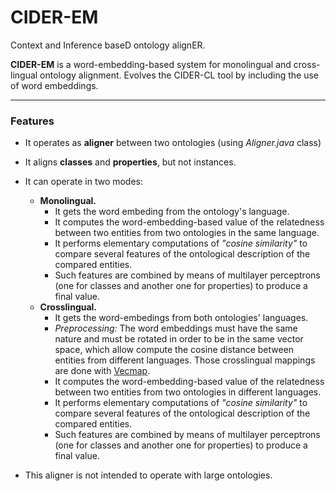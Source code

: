 
# CIDER-EM

Context and Inference baseD ontology alignER. 

**CIDER-EM** is a word-embedding-based system for monolingual and cross-lingual ontology alignment. Evolves the CIDER-CL tool by including the use of word embeddings.

----------
### Features
- It operates as **aligner** between two ontologies (using *Aligner.java* class) 
-  It aligns **classes** and **properties**, but not instances.
- It can operate in two modes: 
	 * **Monolingual.** 
	     * It gets the word embeding from the ontology's language.
	     * It computes the word-embedding-based value of the relatedness between two entities from two ontologies in the same language.
		 * 	It performs elementary computations of *"cosine similarity"* to compare several features of the ontological description of the compared entities. 
		 * 	Such features are combined by means of multilayer perceptrons (one for classes and another one for properties) to produce a final value. 
	 * **Crosslingual.**
		 * It gets the word-embedings from both ontologies' languages.
		 * *Preprocessing:* The word embeddings must have the same nature and must be rotated in order to be in the same vector space, which allow compute the cosine distance between entities from different languages. Those crosslingual mappings are done with [Vecmap](https://github.com/artetxem/vecmap).
		 *  It computes the word-embedding-based value of the relatedness between two entities from two ontologies in different languages.
		 * 	It performs elementary computations of *"cosine similarity"* to compare several features of the ontological description of the compared entities. 
		 * 	Such features are combined by means of multilayer perceptrons (one for classes and another one for properties) to produce a final value. 

- This aligner is not intended to operate with large ontologies.



